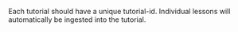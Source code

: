Each tutorial should have a unique tutorial-id. Individual lessons will
automatically be ingested into the tutorial.
